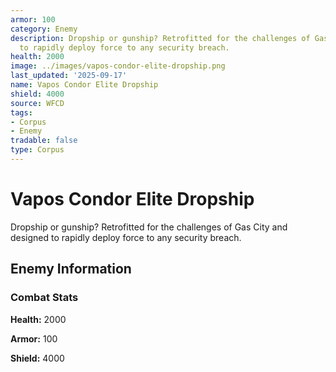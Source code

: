 ```yaml
---
armor: 100
category: Enemy
description: Dropship or gunship? Retrofitted for the challenges of Gas City and designed
  to rapidly deploy force to any security breach.
health: 2000
image: ../images/vapos-condor-elite-dropship.png
last_updated: '2025-09-17'
name: Vapos Condor Elite Dropship
shield: 4000
source: WFCD
tags:
- Corpus
- Enemy
tradable: false
type: Corpus
---
```


# Vapos Condor Elite Dropship

Dropship or gunship? Retrofitted for the challenges of Gas City and designed to rapidly deploy force to any security breach.

## Enemy Information

### Combat Stats

**Health:** 2000

**Armor:** 100

**Shield:** 4000

